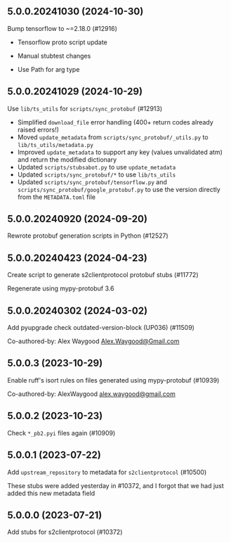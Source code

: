 ## 5.0.0.20241030 (2024-10-30)

Bump tensorflow to ~=2.18.0 (#12916)

* Tensorflow proto script update

* Manual stubtest changes

* Use Path for arg type

## 5.0.0.20241029 (2024-10-29)

Use `lib/ts_utils` for `scripts/sync_protobuf` (#12913)

- Simplified `download_file` error handling (400+ return codes already raised errors!)
- Moved `update_metadata` from `scripts/sync_protobuf/_utils.py` to `lib/ts_utils/metadata.py`
- Improved `update_metadata` to support any key (values unvalidated atm) and return the modified dictionary
- Updated `scripts/stubsabot.py` to use `update_metadata`
- Updated `scripts/sync_protobuf/*` to use  `lib/ts_utils`
- Updated `scripts/sync_protobuf/tensorflow.py` and `scripts/sync_protobuf/google_protobuf.py` to use the version directly from the `METADATA.toml` file

## 5.0.0.20240920 (2024-09-20)

Rewrote protobuf generation scripts in Python (#12527)

## 5.0.0.20240423 (2024-04-23)

Create script to generate s2clientprotocol protobuf stubs (#11772)

Regenerate using mypy-protobuf 3.6

## 5.0.0.20240302 (2024-03-02)

Add pyupgrade check outdated-version-block (UP036) (#11509)

Co-authored-by: Alex Waygood <Alex.Waygood@Gmail.com>

## 5.0.0.3 (2023-10-29)

Enable ruff's isort rules on files generated using mypy-protobuf (#10939)

Co-authored-by: AlexWaygood <alex.waygood@gmail.com>

## 5.0.0.2 (2023-10-23)

Check  `*_pb2.pyi` files again (#10909)

## 5.0.0.1 (2023-07-22)

Add `upstream_repository` to metadata for `s2clientprotocol` (#10500)

These stubs were added yesterday in #10372, and I forgot that we had just added this new metadata field

## 5.0.0.0 (2023-07-21)

Add stubs for s2clientprotocol (#10372)

